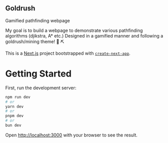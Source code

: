 ## Goldrush
Gamified pathfinding webpage

My goal is to build a webpage to demonstrate various pathfinding algorithms (djikstra, A* etc.)
Designed in a gamified manner and following a goldrush/mining theme! 🚧 ⛏️

This is a [Next.js](https://nextjs.org/) project bootstrapped with [`create-next-app`](https://github.com/vercel/next.js/tree/canary/packages/create-next-app).

# Getting Started

First, run the development server:

```bash
npm run dev
# or
yarn dev
# or
pnpm dev
# or
bun dev
```

Open [http://localhost:3000](http://localhost:3000) with your browser to see the result.

